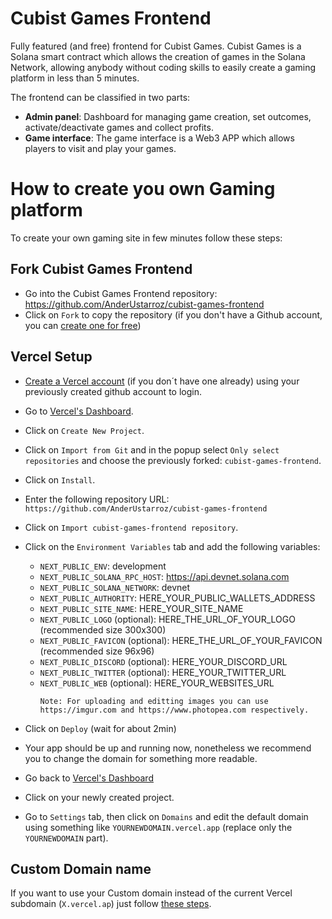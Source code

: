 # Cubist Games Frontend

Fully featured (and free) frontend for Cubist Games. Cubist Games is a Solana smart contract which
allows the creation of games in the Solana Network, allowing anybody without coding skills to easily create a gaming platform in less than 5 minutes.

The frontend can be classified in two parts:

- **Admin panel**: Dashboard for managing game creation, set outcomes, activate/deactivate games and collect profits.
- **Game interface**: The game interface is a Web3 APP which allows players to visit and play your games.

# How to create you own Gaming platform

To create your own gaming site in few minutes follow these steps:

## Fork Cubist Games Frontend

- Go into the Cubist Games Frontend repository: https://github.com/AnderUstarroz/cubist-games-frontend
- Click on `Fork` to copy the repository (if you don't have a Github account, you can [create one for free](https://github.com/signup))

## Vercel Setup

- [Create a Vercel account](https://vercel.com/signup) (if you don´t have one already) using your previously created github account to login.
- Go to [Vercel's Dashboard](https://vercel.com/dashboard).
- Click on `Create New Project`.
- Click on `Import from Git` and in the popup select `Only select repositories` and choose the previously forked: `cubist-games-frontend`.
- Click on `Install`.
- Enter the following repository URL: `https://github.com/AnderUstarroz/cubist-games-frontend`
- Click on `Import cubist-games-frontend repository`.
- Click on the `Environment Variables` tab and add the following variables:

  - `NEXT_PUBLIC_ENV`: development
  - `NEXT_PUBLIC_SOLANA_RPC_HOST`: https://api.devnet.solana.com
  - `NEXT_PUBLIC_SOLANA_NETWORK`: devnet
  - `NEXT_PUBLIC_AUTHORITY`: HERE_YOUR_PUBLIC_WALLETS_ADDRESS
  - `NEXT_PUBLIC_SITE_NAME`: HERE_YOUR_SITE_NAME
  - `NEXT_PUBLIC_LOGO` (optional): HERE_THE_URL_OF_YOUR_LOGO (recommended size 300x300)
  - `NEXT_PUBLIC_FAVICON` (optional): HERE_THE_URL_OF_YOUR_FAVICON (recommended size 96x96)
  - `NEXT_PUBLIC_DISCORD` (optional): HERE_YOUR_DISCORD_URL
  - `NEXT_PUBLIC_TWITTER` (optional): HERE_YOUR_TWITTER_URL
  - `NEXT_PUBLIC_WEB` (optional): HERE_YOUR_WEBSITES_URL
    ```
    Note: For uploading and editting images you can use https://imgur.com and https://www.photopea.com respectively.
    ```

- Click on `Deploy` (wait for about 2min)
- Your app should be up and running now, nonetheless we recommend you to change the domain for something more readable.
- Go back to [Vercel's Dashboard](https://vercel.com/dashboard)
- Click on your newly created project.
- Go to `Settings` tab, then click on `Domains` and edit the default domain using something like `YOURNEWDOMAIN.vercel.app` (replace only the `YOURNEWDOMAIN` part).

## Custom Domain name

If you want to use your Custom domain instead of the current Vercel subdomain (`X.vercel.ap`) just follow [these steps](https://vercel.com/docs/concepts/projects/domains/add-a-domain).
